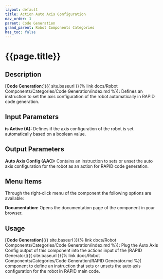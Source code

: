 ```yaml
---
layout: default
title: Action Auto Axis Configuration
nav_order: 1
parent: Code Generation
grand_parent: Robot Components Categories
has_toc: false
---
```


# **{{page.title}}**

## **Description**

[**Code Generation:**]({{ site.baseurl }}{% link docs/Robot Components/Categories/Code Generation/index.md %})**:** Defines an instruction to set the axis configuration of the robot automatically in RAPID code generation.

## **Input Parameters**

**is Active (A):** Defines if the axis configuration of the robot is set automatically based on a boolean value.

## **Output Parameters**

**Auto Axis Config (AAC):** Contains an instruction to sets or unset the auto axis configuration for the robot as an action for RAPID code generation.

## **Menu Items**

Through the right-click menu of the component the following options are available:

**Documentation:** Opens the documentation page of the component in your browser.

## **Usage**

[**Code Generation**]({{ site.baseurl }}{% link docs/Robot Components/Categories/Code Generation/index.md %})**:** Plug the Auto Axis Config output of this component into the actions input of the [RAPID Generator]({{ site.baseurl }}{% link docs/Robot Components/Categories/Code Generation/RAPID Generator.md %}) component to define an instruction that sets or unsets the auto axis configuration for the robot in RAPID main code.